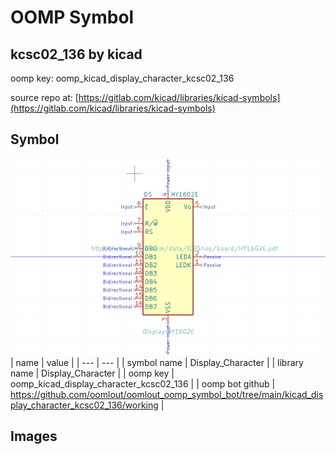 # OOMP Symbol  
## kcsc02_136  by kicad  
  
oomp key: oomp_kicad_display_character_kcsc02_136  
  
source repo at: [https://gitlab.com/kicad/libraries/kicad-symbols](https://gitlab.com/kicad/libraries/kicad-symbols)  
## Symbol  
  
[![working.png](working_600.png)](working.png)  
| name | value | 
| --- | --- | 
| symbol name | Display_Character | 
| library name | Display_Character | 
| oomp key | oomp_kicad_display_character_kcsc02_136 | 
| oomp bot github | https://github.com/oomlout/oomlout_oomp_symbol_bot/tree/main/kicad_display_character_kcsc02_136/working | 
## Images  
